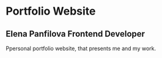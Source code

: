 # Portfolio Website

## Elena Panfilova Frontend Developer

Ppersonal portfolio website, that presents me and my work.
